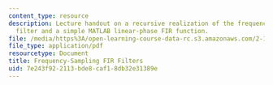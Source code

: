 ```yaml
---
content_type: resource
description: Lecture handout on a recursive realization of the frequency-sampling
  filter and a simple MATLAB linear-phase FIR function.
file: /media/https%3A/open-learning-course-data-rc.s3.amazonaws.com/2-161-signal-processing-continuous-and-discrete-fall-2008/7e243f922113bde8caf18db32e31389e_freqsampfilt.pdf
file_type: application/pdf
resourcetype: Document
title: Frequency-Sampling FIR Filters
uid: 7e243f92-2113-bde8-caf1-8db32e31389e
---
```

